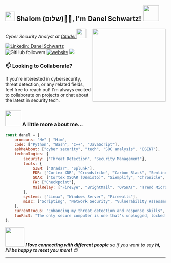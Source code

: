 <h2><img src="https://emojis.slackmojis.com/emojis/images/1531849430/4246/blob-sunglasses.gif?1531849430" width="30"/> Shalom (שלום)🙏🏻, I'm Danel Schwartz! <img src="https://media.giphy.com/media/12oufCB0MyZ1Go/giphy.gif" width="50"></h2>
<img align='right' src="https://github.com/SP-XD/SP-XD/blob/main/images/dev-working_rounded.gif?raw=true" width="230">
<p><em>Cyber Security Analyst at <a href="https://www.citadel.co.il/">Citadel
</a><img src="https://media.giphy.com/media/WUlplcMpOCEmTGBtBW/giphy.gif" width="30"> 
</em></p>

[![Linkedin: Danel Schwartz](https://img.shields.io/badge/-danel-blue?style=flat-square&logo=Linkedin&logoColor=white&link=https://www.linkedin.com/in/danelschwartz/)](https://www.linkedin.com/in/danelschwartz/)
![GitHub followers](https://img.shields.io/github/followers/danelschwartz?label=Follow&style=social)
[![website](https://img.shields.io/badge/Website-46a2f1.svg?&style=flat-square&logo=Google-Chrome&logoColor=white&link=https://tryhackme.com/p/danel.schwartz)](danelschwartz.wordpress.com)
![](https://visitor-badge.glitch.me/badge?page_id=danelschwartz.danelschwartz)


### 📫 Looking to Collaborate?

If you're interested in cybersecurity, threat detection, or any related fields, feel free to reach out! I'm always excited to collaborate on projects or chat about the latest in security tech.




### <img src="https://media.giphy.com/media/VgCDAzcKvsR6OM0uWg/giphy.gif" width="50"> A little more about me...  

```javascript
const danel = {
    pronouns: "He" | "Him",
    code: ["Python", "Bash", "C++", "JavaScript"],
    askMeAbout: ["cyber security", "tech", "SOC analysis", "OSINT"],
    technologies: {
        security: ["Threat Detection", "Security Management"],
        tools: {
            SIEM: ["Qradar", "Splunk"],
            EDR: ["Cortex XDR", "Crowdstrike", "Carbon Black", "SentinelOne", "Microsoft Defender ATP", "FireEye"],
            SOAR: ["Cortex XSOAR (Demisto)", "Siemplify", "Chronicle", "Splunk Phantom"],
            FW: ["Checkpoint"],
            MailRelay: ["FireEye", "BrightMail", "OPSWAT", "Trend Micro"]
        },
        systems: ["Linux", "Windows Server", "Firewalls"],
        misc: ["Scripting", "Network Security", "Vulnerability Assessment"]
    },
    currentFocus: "Enhancing my threat detection and response skills",
    funFact: "The only secure computer is one that's unplugged, locked in a safe, and buried 20 feet under the ground in a secret location... and I would still worry"
};
```

<img src="https://media.giphy.com/media/LnQjpWaON8nhr21vNW/giphy.gif" width="60"> <em><b>I love connecting with different people</b> so if you want to say <b>hi, I'll be happy to meet you more!</b> 😊</em>

---

